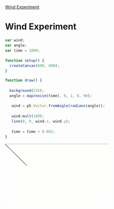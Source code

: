 [Wind Experiment](./)

# Wind Experiment

```js
var wind;
var angle;
var time = 1000;

function setup() {
  createCanvas(600, 600);
}
```

```js
function draw() {

  background(255);
  angle = map(noise(time), 0, 1, 0, 90);

   wind = p5.Vector.fromAngle(radians(angle));

   wind.mult(100);
   line(0, 0, wind.x, wind.y);

   time = time + 0.001;
}
```
<img src ="img/wind.gif"/>
